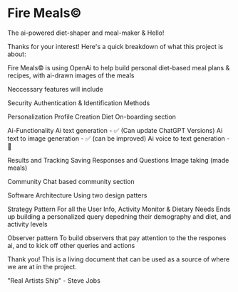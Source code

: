 # Fire Meals©
The ai-powered diet-shaper and meal-maker &amp; 
Hello!

Thanks for your interest! Here's a quick breakdown of what this project is about:

Fire Meals© is using OpenAi to help build personal diet-based meal plans & recipes, with ai-drawn images of the meals

Neccessary features will include

Security
Authentication & Identification Methods

Personalization
Profile Creation
Diet On-boarding section

Ai-Functionality
Ai text generation - ✅ (Can update ChatGPT Versions)
Ai text to image generation -  ✅ (can be improved)
Ai voice to text generation - 🚧

Results and Tracking
Saving Responses and Questions
Image taking (made meals)

Community
Chat based community section


Software Architecture
Using two design patters

Strategy Pattern
For all the User Info, Activity Monitor & Dietary Needs 
Ends up building a personalized query depedning their demography and diet, and activity levels

Observer pattern
To build observers that pay attention to the the respones ai, and to kick off other queries and actions


Thank you! This is a living document that can be used as a source of where we are at in the project. 





"Real Artists Ship" - Steve Jobs 


